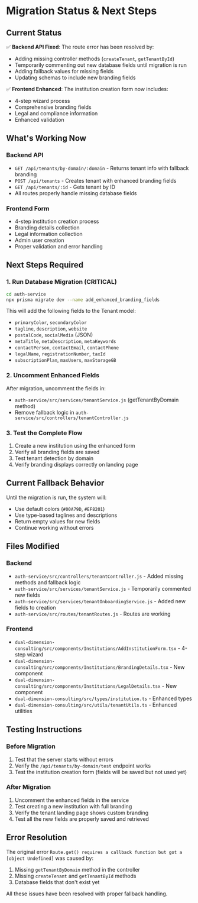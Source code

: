# Migration Status & Next Steps

## Current Status

✅ **Backend API Fixed**: The route error has been resolved by:
- Adding missing controller methods (`createTenant`, `getTenantById`)
- Temporarily commenting out new database fields until migration is run
- Adding fallback values for missing fields
- Updating schemas to include new branding fields

✅ **Frontend Enhanced**: The institution creation form now includes:
- 4-step wizard process
- Comprehensive branding fields
- Legal and compliance information
- Enhanced validation

## What's Working Now

### **Backend API**
- `GET /api/tenants/by-domain/:domain` - Returns tenant info with fallback branding
- `POST /api/tenants` - Creates tenant with enhanced branding fields
- `GET /api/tenants/:id` - Gets tenant by ID
- All routes properly handle missing database fields

### **Frontend Form**
- 4-step institution creation process
- Branding details collection
- Legal information collection
- Admin user creation
- Proper validation and error handling

## Next Steps Required

### **1. Run Database Migration (CRITICAL)**
```bash
cd auth-service
npx prisma migrate dev --name add_enhanced_branding_fields
```

This will add the following fields to the Tenant model:
- `primaryColor`, `secondaryColor`
- `tagline`, `description`, `website`
- `postalCode`, `socialMedia` (JSON)
- `metaTitle`, `metaDescription`, `metaKeywords`
- `contactPerson`, `contactEmail`, `contactPhone`
- `legalName`, `registrationNumber`, `taxId`
- `subscriptionPlan`, `maxUsers`, `maxStorageGB`

### **2. Uncomment Enhanced Fields**
After migration, uncomment the fields in:
- `auth-service/src/services/tenantService.js` (getTenantByDomain method)
- Remove fallback logic in `auth-service/src/controllers/tenantController.js`

### **3. Test the Complete Flow**
1. Create a new institution using the enhanced form
2. Verify all branding fields are saved
3. Test tenant detection by domain
4. Verify branding displays correctly on landing page

## Current Fallback Behavior

Until the migration is run, the system will:
- Use default colors (`#00A79D`, `#EF8201`)
- Use type-based taglines and descriptions
- Return empty values for new fields
- Continue working without errors

## Files Modified

### **Backend**
- `auth-service/src/controllers/tenantController.js` - Added missing methods and fallback logic
- `auth-service/src/services/tenantService.js` - Temporarily commented new fields
- `auth-service/src/services/tenantOnboardingService.js` - Added new fields to creation
- `auth-service/src/routes/tenantRoutes.js` - Routes are working

### **Frontend**
- `dual-dimension-consulting/src/components/Institutions/AddInstitutionForm.tsx` - 4-step wizard
- `dual-dimension-consulting/src/components/Institutions/BrandingDetails.tsx` - New component
- `dual-dimension-consulting/src/components/Institutions/LegalDetails.tsx` - New component
- `dual-dimension-consulting/src/types/institution.ts` - Enhanced types
- `dual-dimension-consulting/src/utils/tenantUtils.ts` - Enhanced utilities

## Testing Instructions

### **Before Migration**
1. Test that the server starts without errors
2. Verify the `/api/tenants/by-domain/test` endpoint works
3. Test the institution creation form (fields will be saved but not used yet)

### **After Migration**
1. Uncomment the enhanced fields in the service
2. Test creating a new institution with full branding
3. Verify the tenant landing page shows custom branding
4. Test all the new fields are properly saved and retrieved

## Error Resolution

The original error `Route.get() requires a callback function but got a [object Undefined]` was caused by:
1. Missing `getTenantByDomain` method in the controller
2. Missing `createTenant` and `getTenantById` methods
3. Database fields that don't exist yet

All these issues have been resolved with proper fallback handling. 